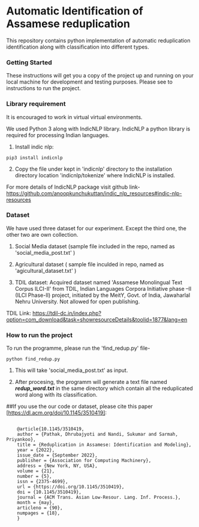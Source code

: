# Automatic Identification of Assamese reduplication

This repository contains python implementation of automatic reduplication identification along with classification into different types.

### Getting Started

These instructions will get you a copy of the project up and running on your local machine for development and testing purposes. Please see to instructions to run the project.


### Library requirement

It is encouraged to work in virtual virtual environments.

We used Python 3 along with IndicNLP library. IndicNLP a python library is required for processing Indian languages. 

1) Install indic nlp: 

```
pip3 install indicnlp 

```
2) Copy the file under kept in 'indicnlp' directory to the installation directory location 'indicnlp/tokenize' where IndicNLP is installed.

For more details of IndicNLP package visit github link- https://github.com/anoopkunchukuttan/indic_nlp_resources#indic-nlp-resources

### Dataset

We have used three dataset for our experiment. Except the third one, the other two are own collection. 

1) Social Media dataset (sample file included in the repo, named as 'social_media_post.txt' )

2) Agricultural dataset ( sample file inculded in repo, named as 'agicultural_dataset.txt' )

3) TDIL dataset:  Acquired dataset named 'Assamese Monolingual Text Corpus ILCI-II' from TDIL, Indian Languages Corpora Initiative phase –II (ILCI Phase-II) project, initiated by the MeitY, Govt. of India, Jawaharlal Nehru University. Not allowed for open publishing.

TDIL Link: https://tdil-dc.in/index.php?option=com_download&task=showresourceDetails&toolid=1877&lang=en

### How to run the project

To run the programme, please run the 'find_redup.py' file-
```
python find_redup.py 
```
1) This will take 'social_media_post.txt' as input.

2) After procesing, the programm will generate a text file named  ***redup_word.txt*** in the same directory which contain all the reduplicated word along with its classification.

##If you use the our code or dataset, please cite this paper [https://dl.acm.org/doi/10.1145/3510419]: 

```

    @article{10.1145/3510419,
    author = {Pathak, Dhrubajyoti and Nandi, Sukumar and Sarmah, Priyankoo},
    title = {Reduplication in Assamese: Identification and Modeling},
    year = {2022},
    issue_date = {September 2022},
    publisher = {Association for Computing Machinery},
    address = {New York, NY, USA},
    volume = {21},
    number = {5},
    issn = {2375-4699},
    url = {https://doi.org/10.1145/3510419},
    doi = {10.1145/3510419},
    journal = {ACM Trans. Asian Low-Resour. Lang. Inf. Process.},
    month = {may},
    articleno = {90},
    numpages = {18},
    }  

```

